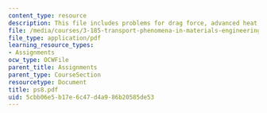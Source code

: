 ```yaml
---
content_type: resource
description: This file includes problems for drag force, advanced heat, and mass transfer.
file: /media/courses/3-185-transport-phenomena-in-materials-engineering-fall-2003/5cbb06e5b17e6c47d4a986b20585de53_ps8.pdf
file_type: application/pdf
learning_resource_types:
- Assignments
ocw_type: OCWFile
parent_title: Assignments
parent_type: CourseSection
resourcetype: Document
title: ps8.pdf
uid: 5cbb06e5-b17e-6c47-d4a9-86b20585de53
---
```


